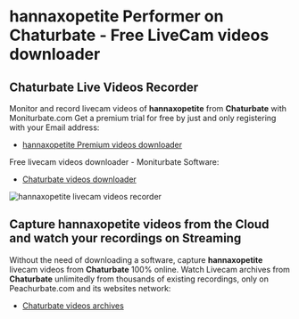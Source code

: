# hannaxopetite Performer on Chaturbate - Free LiveCam videos downloader

## Chaturbate Live Videos Recorder

Monitor and record livecam videos of **hannaxopetite** from **Chaturbate** with Moniturbate.com
Get a premium trial for free by just and only registering with your Email address:
* [hannaxopetite Premium videos downloader](https://moniturbate.com/request-demo-licence-key.html)

Free livecam videos downloader - Moniturbate Software:
* [Chaturbate videos downloader](https://moniturbate.com/moniturbate-download-software.html)

![hannaxopetite livecam videos recorder](https://peachurnet.com/templates/moniturbate-software.png)


## Capture hannaxopetite videos from the Cloud and watch your recordings on Streaming

Without the need of downloading a software, capture **hannaxopetite** livecam videos from **Chaturbate** 100% online.
Watch Livecam archives from **Chaturbate** unlimitedly from thousands of existing recordings, only on Peachurbate.com and its websites network:
* [Chaturbate videos archives](https://peachurnet.com/)
